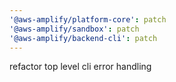 ```yaml
---
'@aws-amplify/platform-core': patch
'@aws-amplify/sandbox': patch
'@aws-amplify/backend-cli': patch
---
```


refactor top level cli error handling
